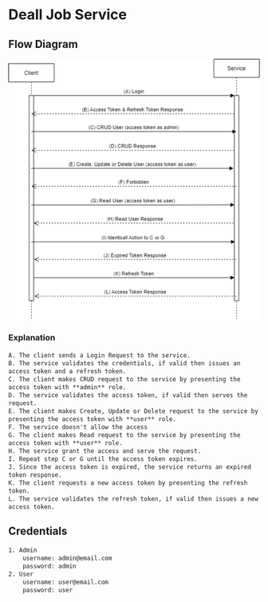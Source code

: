 # Deall Job Service

## Flow Diagram

![Flow Diagram](./flow-diagram.png)

### Explanation

    A. The client sends a Login Request to the service.
    B. The service validates the credentials, if valid then issues an access token and a refresh token.
    C. The client makes CRUD request to the service by presenting the access token with **admin** role.
    D. The service validates the access token, if valid then serves the request.
    E. The client makes Create, Update or Delete request to the service by presenting the access token with **user** role.
    F. The service doesn't allow the access
    G. The client makes Read request to the service by presenting the access token with **user** role.
    H. The service grant the access and serve the request.
    I. Repeat step C or G until the access token expires.
    J. Since the access token is expired, the service returns an expired token response.
    K. The client requests a new access token by presenting the refresh token.
    L. The service validates the refresh token, if valid then issues a new access token.

## Credentials

    1. Admin
        username: admin@email.com
        password: admin
    2. User
        username: user@email.com
        password: user